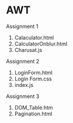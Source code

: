 ﻿# AWT
Assignment 1

1. Calaculator.html
2. CalculatorOnblur.html
3. Charusat.js

Assignment 2

1. LoginForm.html
2. Login Form.css
3. index.js

Assignment 3

1. DOM_Table.htm
2. Pagination.html
